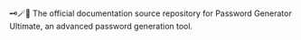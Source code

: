🗝️🪄️📖️ The official documentation source repository for Password Generator Ultimate, an advanced password generation tool.
